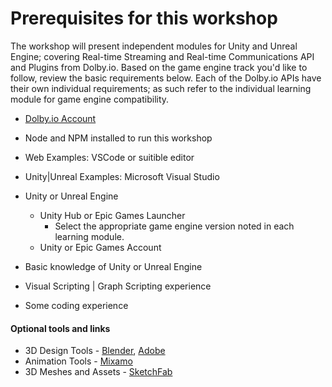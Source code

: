  # Prerequisites for this workshop

The workshop will present independent modules for Unity and Unreal Engine; covering Real-time Streaming and Real-time Communications API and Plugins from Dolby.io. Based on the game engine track you'd like to follow, review the basic requirements below.  Each of the Dolby.io APIs have their own individual requirements; as such refer to the individual learning module for game engine compatibility. 

- [Dolby.io Account](https://bit.ly/dolby-io-at-reality-hack)
- Node and NPM installed to run this workshop
- Web Examples: VSCode or suitible editor
- Unity|Unreal Examples: Microsoft Visual Studio

- Unity or Unreal Engine 
  - Unity Hub or Epic Games Launcher
    - Select the appropriate game engine version noted in each learning module.
  - Unity or Epic Games Account
  
- Basic knowledge of Unity or Unreal Engine
- Visual Scripting | Graph Scripting experience
- Some coding experience 
  


#### Optional tools and links
- 3D Design Tools - [Blender](https://blender.org), [Adobe](https://adobe.com)
- Animation Tools - [Mixamo](https://www.mixamo.com)
- 3D Meshes and Assets - [SketchFab](https://sketchfab.com)
